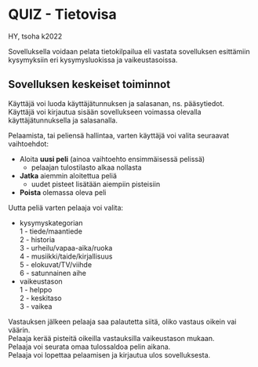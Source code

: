 # QUIZ - Tietovisa
HY, tsoha k2022

Sovelluksella voidaan pelata tietokilpailua eli vastata sovelluksen esittämiin kysymyksiin eri kysymysluokissa ja vaikeustasoissa.

## Sovelluksen keskeiset toiminnot

Käyttäjä voi luoda käyttäjätunnuksen ja salasanan, ns. pääsytiedot.   
Käyttäjä voi kirjautua sisään sovellukseen voimassa olevalla käyttäjätunnuksella ja salasanalla.  

Pelaamista, tai peliensä hallintaa, varten käyttäjä voi valita seuraavat vaihtoehdot:
* Aloita **uusi peli** (ainoa vaihtoehto ensimmäisessä pelissä) 
  - pelaajan tulostilasto alkaa nollasta
* **Jatka** aiemmin aloitettua peliä
  - uudet pisteet lisätään aiempiin pisteisiin
* **Poista** olemassa oleva peli
  
Uutta peliä varten pelaaja voi valita:   
* kysymyskategorian   
  1 - tiede/maantiede   
  2 - historia    
  3 - urheilu/vapaa-aika/ruoka   
  4 - musiikki/taide/kirjallisuus   
  5 - elokuvat/TV/viihde   
  6 - satunnainen aihe   
* vaikeustason   
  1 - helppo   
  2 - keskitaso   
  3 - vaikea   
  
Vastauksen jälkeen pelaaja saa palautetta siitä, oliko vastaus oikein vai väärin.   
Pelaaja kerää pisteitä oikeilla vastauksilla vaikeustason mukaan.   
Pelaaja voi seurata omaa tulossaldoa pelin aikana.   
Pelaaja voi lopettaa pelaamisen ja kirjautua ulos sovelluksesta.   
